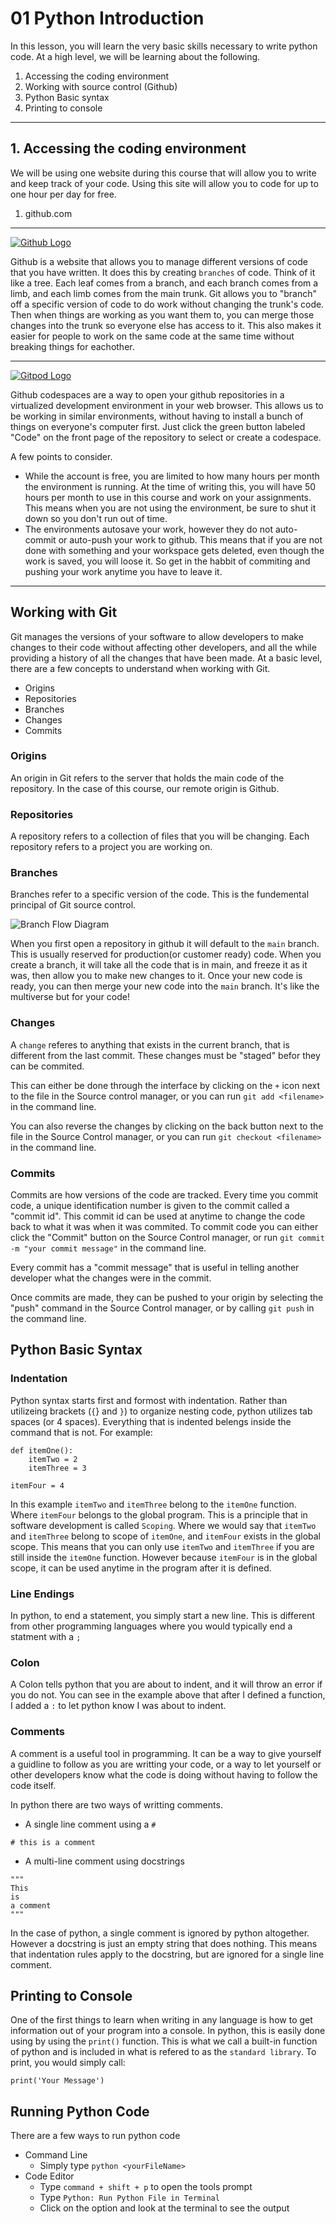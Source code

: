 # 01 Python Introduction

In this lesson, you will learn the very basic skills necessary to write python code. At a high level, we will be learning about the following.

1. Accessing the coding environment
2. Working with source control (Github)
3. Python Basic syntax
4. Printing to console

---

## 1. Accessing the coding environment
We will be using one website during this course that will allow you to write and keep track of your code. Using this site will allow you to code for up to one hour per day for free.
1. github.com

---

<a href="github.com" rel="Github Website">![Github Logo](https://encrypted-tbn0.gstatic.com/images?q=tbn:ANd9GcTJflRVfd9wk80MKCV4kTq-OoHehNMG8HJNLA&usqp=CAU)</a>

Github is a website that allows you to manage different versions of code that you have written. It does this by creating `branches` of code. Think of it like a tree. Each leaf comes from a branch, and each branch comes from a limb, and each limb comes from the main trunk. Git allows you to "branch" off a specific version of code to do work without changing the trunk's code. Then when things are working as you want them to, you can merge those changes into the trunk so everyone else has access to it. This also makes it easier for people to work on the same code at the same time without breaking things for eachother.

---


<a href="https://gitpod.io" rel="some text">![Gitpod Logo](https://www.gitpod.io/images/media-kit/logo-dark-theme.png)</a>

Github codespaces are a way to open your github repositories in a virtualized development environment in your web browser. This allows us to be working in similar environments, without having to install a bunch of things on everyone's computer first. Just click the green button labeled "Code" on the front page of the repository to select or create a codespace.

A few points to consider.
- While the account is free, you are limited to how many hours per month the environment is running. At the time of writing this, you will have 50 hours per month to use in this course and work on your assignments. This means when you are not using the environment, be sure to shut it down so you don't run out of time.
- The environments autosave your work, however they do not auto-commit or auto-push your work to github. This means that if you are not done with something and your workspace gets deleted, even though the work is saved, you will loose it. So get in the habbit of commiting and pushing your work anytime you have to leave it.

---

## Working with Git
Git manages the versions of your software to allow developers to make changes to their code without affecting other developers, and all the while providing a history of all the changes that have been made. At a basic level, there are a few concepts to understand when working with Git.

- Origins
- Repositories
- Branches
- Changes
- Commits

### Origins
An origin in Git refers to the server that holds the main code of the repository. In the case of this course, our remote origin is Github.

### Repositories
A repository refers to a collection of files that you will be changing. Each repository refers to a project you are working on.

### Branches
Branches refer to a specific version of the code. This is the fundemental principal of Git source control. 

![Branch Flow Diagram](https://wac-cdn.atlassian.com/dam/jcr:34c86360-8dea-4be4-92f7-6597d4d5bfae/02%20Feature%20branches.svg?cdnVersion=695)

When you first open a repository in github it will default to the `main` branch. This is usually reserved for production(or customer ready) code. When you create a branch, it will take all the code that is in main, and freeze it as it was, then allow you to make new changes to it. Once your new code is ready, you can then merge your new code into the `main` branch. It's like the multiverse but for your code!

### Changes
A `change` referes to anything that exists in the current branch, that is different from the last commit. These changes must be "staged" befor they can be commited.

This can either be done through the interface by clicking on the `+` icon next to the file in the Source control manager, or you can run `git add <filename>` in the command line.

You can also reverse the changes by clicking on the back button next to the file in the Source Control manager, or you can run `git checkout <filename>` in the command line.

### Commits
Commits are how versions of the code are tracked. Every time you commit code, a unique identification number is given to the commit called a "commit id". This commit id can be used at anytime to change the code back to what it was when it was commited. To commit code you can either click the "Commit" button on the Source Control manager, or run `git commit -m "your commit message"` in the command line. 

Every commit has a "commit message" that is useful in telling another developer what the changes were in the commit.

Once commits are made, they can be pushed to your origin by selecting the "push" command in the Source Control manager, or by calling `git push` in the command line.


## Python Basic Syntax


### Indentation
Python syntax starts first and formost with indentation. Rather than utilizeing brackets (`{`} and `}`) to organize nesting code, python utilizes tab spaces (or 4 spaces). Everything that is indented belengs inside the command that is not. For example:

```
def itemOne():
    itemTwo = 2
    itemThree = 3

itemFour = 4
```

In this example `itemTwo` and `itemThree` belong to the `itemOne` function. Where `itemFour` belongs to the global program. This is a principle that in software development is called `Scoping`. Where we would say that `itemTwo` and `itemThree` belong to scope of `itemOne`, and `itemFour` exists in the global scope. This means that you can only use `itemTwo` and `itemThree` if you are still inside the `itemOne` function. However because `itemFour` is in the global scope, it can be used anytime in the program after it is defined.

### Line Endings
In python, to end a statement, you simply start a new line. This is different from other programming languages where you would typically end a statment with a `;`
### Colon
A Colon tells python that you are about to indent, and it will throw an error if you do not. You can see in the example above that after I defined a function, I added a `:` to let python know I was about to indent.

### Comments
A comment is a useful tool in programming. It can be a way to give yourself a guidline to follow as you are writting your code, or a way to let yourself or other developers know what the code is doing without having to follow the code itself.

In python there are two ways of writting comments.
- A single line comment using a `#`
```
# this is a comment
```
- A multi-line comment using docstrings 

```
"""
This 
is 
a comment
"""
```
In the case of python, a single comment is ignored by python altogether. However a docstring is just an empty string that does nothing. This means that indentation rules apply to the docstring, but are ignored for a single line comment.

## Printing to Console
One of the first things to learn when writing in any language is how to get information out of your program into a console. In python, this is easily done using by using the `print()` function. This is what we call a built-in function of python and is included in what is refered to as the `standard library`. To print, you would simply call:

```
print('Your Message')
```

## Running Python Code
There are a few ways to run python code
- Command Line
  - Simply type `python <yourFileName>`
- Code Editor
  - Type `command + shift + p` to open the tools prompt
  - Type `Python: Run Python File in Terminal`
  - Click on the option and look at the terminal to see the output